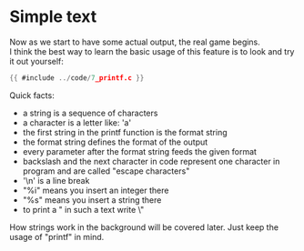 # Simple text

Now as we start to have some actual output, the real game begins.  
I think the best way to learn the basic usage of this feature is to look and try
it out yourself:  

```c
{{ #include ../code/7_printf.c }}
```

Quick facts:  

- a string is a sequence of characters
- a character is a letter like: 'a'
- the first string in the printf function is the format string
- the format string defines the format of the output
- every parameter after the format string feeds the given format
- backslash and the next character in code represent one character in program
  and are called "escape characters"
- '\n' is a line break
- "%i" means you insert an integer there
- "%s" means you insert a string there
- to print a " in such a text write \\"

How strings work in the background will be covered later. Just keep the usage
of "printf" in mind.  
